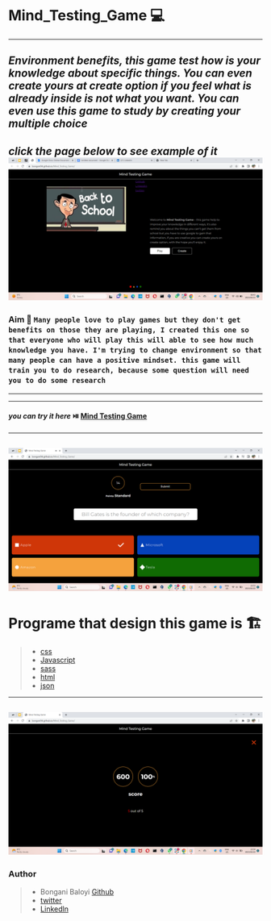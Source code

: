 # Mind_Testing_Game 💻
---
## *Environment benefits, this game test how is your knowledge about specific things. You can even create yours at create option if you feel what is already inside is not what you want. You can even use this game to study by creating your multiple choice*
***click the page below to see example of it***
[![Watch the video](https://github.com/Bongani94/Mind_Testing_Game/blob/main/Screenshot%20(8).png)](https://youtu.be/j_fY5UchkTc)
---
###  Aim 🥉 ``Many people love to play games but they don't get benefits on those they are playing, I created this one so that everyone who will play this will able to see how much knowledge you have. I'm trying to change environment so that many people can have a positive mindset. this game will train you to do research, because some question will need you to do some research``
---
***
####  *you can try it here* ⏯️ [Mind Testing Game](https://bongani94.github.io/Mind_Testing_Game/)
---

![image](https://github.com/Bongani94/Mind_Testing_Game/blob/main/Screenshot%20(5).png)
---
# Programe that design this game is 🏗️
>- [css](./css)
>- [Javascript](./js)
>- [sass](./sass)
>- [html](./index.html)
>- [json](./package.json)
---
![screanshot7](https://github.com/Bongani94/Mind_Testing_Game/blob/main/Screenshot%20(7).png)
---
### Author
>- Bongani Baloyi [Github](https://github.com/Bongani94)
>- [twitter](https://twitter.com/Khalanga94)
>- [Linkedln](https://www.linkedin.com/in/bongani-baloyi-1794b1121)
